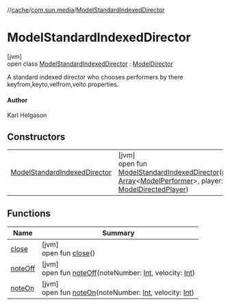 //[cache](../../../index.md)/[com.sun.media](../index.md)/[ModelStandardIndexedDirector](index.md)

# ModelStandardIndexedDirector

[jvm]\
open class [ModelStandardIndexedDirector](index.md) : [ModelDirector](../-model-director/index.md)

A standard indexed director who chooses performers by there keyfrom,keyto,velfrom,velto properties.

#### Author

Karl Helgason

## Constructors

| | |
|---|---|
| [ModelStandardIndexedDirector](-model-standard-indexed-director.md) | [jvm]<br>open fun [ModelStandardIndexedDirector](-model-standard-indexed-director.md)(performers: [Array](https://kotlinlang.org/api/latest/jvm/stdlib/kotlin/-array/index.html)&lt;[ModelPerformer](../-model-performer/index.md)&gt;, player: [ModelDirectedPlayer](../-model-directed-player/index.md)) |

## Functions

| Name | Summary |
|---|---|
| [close](close.md) | [jvm]<br>open fun [close](close.md)() |
| [noteOff](note-off.md) | [jvm]<br>open fun [noteOff](note-off.md)(noteNumber: [Int](https://kotlinlang.org/api/latest/jvm/stdlib/kotlin/-int/index.html), velocity: [Int](https://kotlinlang.org/api/latest/jvm/stdlib/kotlin/-int/index.html)) |
| [noteOn](note-on.md) | [jvm]<br>open fun [noteOn](note-on.md)(noteNumber: [Int](https://kotlinlang.org/api/latest/jvm/stdlib/kotlin/-int/index.html), velocity: [Int](https://kotlinlang.org/api/latest/jvm/stdlib/kotlin/-int/index.html)) |
